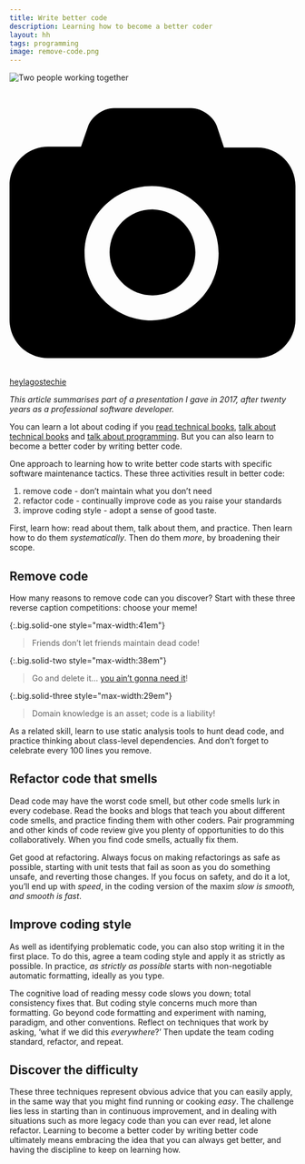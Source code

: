 ```yaml
---
title: Write better code
description: Learning how to become a better coder
layout: hh
tags: programming
image: remove-code.png
---
```


![Two people working together](collaboration.jpg)

<a class="unsplash" href="https://unsplash.com/photos/IgUR1iX0mqM" rel="noopener noreferrer"><span><svg xmlns="http://www.w3.org/2000/svg" viewBox="0 0 32 32"><title>unsplash-logo</title><path d="M20.8 18.1c0 2.7-2.2 4.8-4.8 4.8s-4.8-2.1-4.8-4.8c0-2.7 2.2-4.8 4.8-4.8 2.7.1 4.8 2.2 4.8 4.8zm11.2-7.4v14.9c0 2.3-1.9 4.3-4.3 4.3h-23.4c-2.4 0-4.3-1.9-4.3-4.3v-15c0-2.3 1.9-4.3 4.3-4.3h3.7l.8-2.3c.4-1.1 1.7-2 2.9-2h8.6c1.2 0 2.5.9 2.9 2l.8 2.4h3.7c2.4 0 4.3 1.9 4.3 4.3zm-8.6 7.5c0-4.1-3.3-7.5-7.5-7.5-4.1 0-7.5 3.4-7.5 7.5s3.3 7.5 7.5 7.5c4.2-.1 7.5-3.4 7.5-7.5z"></path></svg></span><span>heylagostechie</span></a>

_This article summarises part of a presentation I gave in 2017, after twenty years as a professional software developer._

You can learn a lot about coding if you 
[read technical books](read-technical-books), 
[talk about technical books](talk-technical-books) and
[talk about programming](talk-programming).
But you can also learn to become a better coder by writing better code.

One approach to learning how to write better code starts with specific software maintenance tactics.
These three activities result in better code:

1. remove code - don’t maintain what you don’t need
2. refactor code - continually improve code as you raise your standards
3. improve coding style - adopt a sense of good taste.

First, learn how: read about them, talk about them, and practice.
Then learn how to do them _systematically_.
Then do them _more_, by broadening their scope.

## Remove code

How many reasons to remove code can you discover?
Start with these three reverse caption competitions: choose your meme!

{:.big.solid-one style="max-width:41em"}
> Friends don’t let friends maintain dead code!

{:.big.solid-two style="max-width:38em"}
> Go and delete it… [you ain’t gonna need it](https://en.wikipedia.org/wiki/You_aren%27t_gonna_need_it)!

{:.big.solid-three style="max-width:29em"}
> Domain knowledge is an asset; code is a liability!


<!-- 1. Friends don’t let friends maintain dead code (or commented-out code, or unnecessary code)!
2. Go and delete it… [you ain’t gonna need it](https://en.wikipedia.org/wiki/You_aren%27t_gonna_need_it) (YAGNI)!
3. Domain knowledge is an asset; code is a liability! -->

As a related skill, learn to use static analysis tools to hunt dead code, and practice thinking about class-level dependencies.
And don’t forget to celebrate every 100 lines you remove.

## Refactor code that smells

Dead code may have the worst code smell, but other code smells lurk in every codebase.
Read the books and blogs that teach you about different code smells, and practice finding them with other coders.
Pair programming and other kinds of code review give you plenty of opportunities to do this collaboratively.
When you find code smells, actually fix them.

Get good at refactoring.
Always focus on making refactorings as safe as possible, starting with unit tests that fail as soon as you do something unsafe, and reverting those changes.
If you focus on safety, and do it a lot, you’ll end up with _speed_, in the coding version of the maxim _slow is smooth, and smooth is fast_.

## Improve coding style

As well as identifying problematic code, you can also stop writing it in the first place.
To do this, agree a team coding style and apply it as strictly as possible.
In practice, _as strictly as possible_ starts with non-negotiable automatic formatting, ideally as you type.

The cognitive load of reading messy code slows you down; total consistency fixes that.
But coding style concerns much more than formatting.
Go beyond code formatting and experiment with naming, paradigm, and other conventions.
Reflect on techniques that work by asking, ‘what if we did this _everywhere_?’
Then update the team coding standard, refactor, and repeat.

## Discover the difficulty

These three techniques represent obvious advice that you can easily apply, in the same way that you might find running or cooking _easy_.
The challenge lies less in starting than in continuous improvement, and in dealing with situations such as more legacy code than you can ever read, let alone refactor.
Learning to become a better coder by writing better code ultimately means embracing the idea that you can always get better, and having the discipline to keep on learning how.
